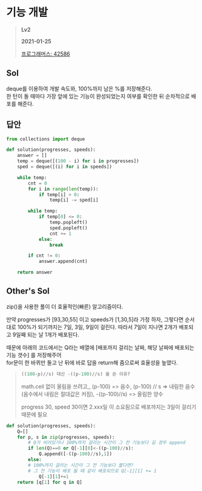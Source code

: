 # 기능 개발
> **Lv2**
>
> **2021-01-25**
>
> [프로그래머스: 42586](https://programmers.co.kr/learn/courses/30/lessons/42586)



## Sol


deque를 이용하여 개발 속도와, 100%까지 남은 %를 저장해준다.  
한 턴이 돌 때마다 가장 앞에 있는 기능이 완성되었는지 여부를 확인한 뒤 순차적으로 배포를 해준다.


## 답안
```python
from collections import deque

def solution(progresses, speeds):
    answer = []
    temp = deque([(100 - i) for i in progresses])
    sped = deque([(i) for i in speeds])

    while temp:
        cnt = 0
        for i in range(len(temp)):
            if temp[i] > 0:
                temp[i] -= sped[i]

        while temp:
            if temp[0] <= 0:
                temp.popleft()
                sped.popleft()
                cnt += 1
            else:
                break

        if cnt != 0:
            answer.append(cnt)

    return answer
```


## Other's Sol


zip()을 사용한 풀이 더 효율적인(빠른) 알고리즘이다.


만약 progresses가 [93,30,55] 이고 speeds가 [1,30,5]라 가정 하자,
그렇다면 순서대로 100%가 되기까지는 7일, 3일, 9일이 걸린다. 따라서 7일이 지나면 2개가 배포되고 9일째 되는 날 1개가 배포된다.  


때문에 아래의 코드에서는 Q라는 배열에 [배포까지 걸리는 날짜, 해당 날짜에 배포되는 기능 갯수] 를 저장해주어  
for문이 한 바퀴만 돌고 난 뒤에 바로 답을 return해 줌으로써 효율성을 높였다.


> ```python
> ((100-p)//s) 대신 -((p-100)//s) 을 쓴 이유? 
> ```
> math.ceil 없이 올림을 쓰려고,, 
> (p-100) => 음수, (p-100) // s => 내림한 음수(음수에서 내림은 절대값은 커짐), -((p-100)//s) => 올림한 양수
> 
> progress 30, speed 30이면 2.xxx일 이 소요됨으로 배포까지는 3일이 걸리기 때문에 필요


```python
def solution(progresses, speeds):
    Q=[]
    for p, s in zip(progresses, speeds):
        # Q가 비어있거나 100%까지 걸리는 시간이 그 전 기능보다 길 경우 append
        if len(Q)==0 or Q[-1][0]<-((p-100)//s):
            Q.append([-((p-100)//s),1])
        else:
        # 100%까지 걸리는 시간이 그 전 기능보다 짧다면?
        # 그 전 기능이 배포 될 때 같이 배포되므로 Q[-1][1] += 1
            Q[-1][1]+=1
    return [q[1] for q in Q]
```
